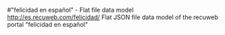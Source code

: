 #"felicidad en español" - Flat file data model
http://es.recuweb.com/felicidad/
Flat JSON file data model of the recuweb portal "felicidad en español"
